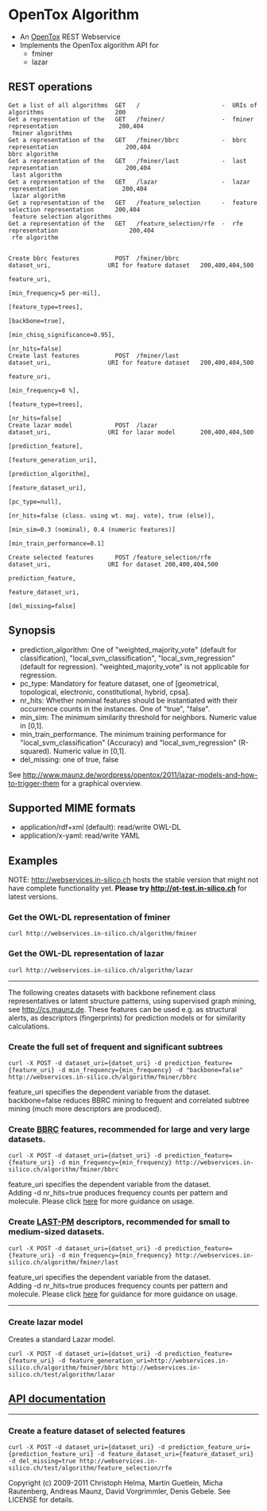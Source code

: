 OpenTox Algorithm
=================

- An [OpenTox](http://www.opentox.org) REST Webservice
- Implements the OpenTox algorithm API for
    - fminer
    - lazar

REST operations
---------------

    Get a list of all algorithms  GET   /                       -  URIs of algorithms                    200
    Get a representation of the   GET   /fminer/                -  fminer representation                 200,404
     fminer algorithms
    Get a representation of the   GET   /fminer/bbrc            -  bbrc representation                   200,404
    bbrc algorithm
    Get a representation of the   GET   /fminer/last            -  last representation                   200,404
     last algorithm
    Get a representation of the   GET   /lazar                  -  lazar representation                  200,404
     lazar algorithm
    Get a representation of the   GET   /feature_selection      -  feature selection representation      200,404
     feature selection algorithms
    Get a representation of the   GET   /feature_selection/rfe  -  rfe representation                    200,404
     rfe algorithm


    Create bbrc features          POST  /fminer/bbrc            dataset_uri,                URI for feature dataset   200,400,404,500
                                                                feature_uri,
                                                                [min_frequency=5 per-mil],
                                                                [feature_type=trees],
                                                                [backbone=true],
                                                                [min_chisq_significance=0.95],
                                                                [nr_hits=false]
    Create last features          POST  /fminer/last            dataset_uri,                URI for feature dataset   200,400,404,500
                                                                feature_uri,
                                                                [min_frequency=8 %],
                                                                [feature_type=trees],
                                                                [nr_hits=false]
    Create lazar model            POST  /lazar                  dataset_uri,                URI for lazar model       200,400,404,500
                                                                [prediction_feature],
                                                                [feature_generation_uri],
                                                                [prediction_algorithm],
                                                                [feature_dataset_uri],
                                                                [pc_type=null],
                                                                [nr_hits=false (class. using wt. maj. vote), true (else)],
                                                                [min_sim=0.3 (nominal), 0.4 (numeric features)]
                                                                [min_train_performance=0.1]

    Create selected features      POST /feature_selection/rfe   dataset_uri,                URI for dataset 200,400,404,500
                                                                prediction_feature,
                                                                feature_dataset_uri,
                                                                [del_missing=false]


Synopsis
--------

- prediction\_algorithm: One of "weighted\_majority\_vote" (default for classification),  "local\_svm\_classification", "local\_svm\_regression" (default for regression). "weighted\_majority\_vote"  is not applicable for regression.
- pc_type: Mandatory for feature dataset, one of [geometrical, topological, electronic, constitutional, hybrid, cpsa].
- nr_hits: Whether nominal features should be instantiated with their occurrence counts in the instances. One of "true", "false". 
- min_sim: The minimum similarity threshold for neighbors. Numeric value in [0,1].
- min_train_performance. The minimum training performance for "local\_svm\_classification" (Accuracy) and "local\_svm\_regression" (R-squared). Numeric value in [0,1].
- del_missing: one of true, false

See http://www.maunz.de/wordpress/opentox/2011/lazar-models-and-how-to-trigger-them for a graphical overview.


Supported MIME formats
----------------------

- application/rdf+xml (default): read/write OWL-DL
- application/x-yaml: read/write YAML

Examples
--------

NOTE: http://webservices.in-silico.ch hosts the stable version that might not have complete functionality yet. **Please try http://ot-test.in-silico.ch** for latest versions.

### Get the OWL-DL representation of fminer

    curl http://webservices.in-silico.ch/algorithm/fminer

### Get the OWL-DL representation of lazar

    curl http://webservices.in-silico.ch/algorithm/lazar

* * * 

The following creates datasets with backbone refinement class representatives or latent structure patterns, using supervised graph mining, see http://cs.maunz.de. These features can be used e.g. as structural alerts, as descriptors (fingerprints) for prediction models or for similarity calculations.

### Create the full set of frequent and significant subtrees

    curl -X POST -d dataset_uri={datset_uri} -d prediction_feature={feature_uri} -d min_frequency={min_frequency} -d "backbone=false" http://webservices.in-silico.ch/algorithm/fminer/bbrc

feature_uri specifies the dependent variable from the dataset.
backbone=false reduces BBRC mining to frequent and correlated subtree mining (much more descriptors are produced).

### Create [BBRC](http://bbrc.maunz.de) features, recommended for large and very large datasets.

    curl -X POST -d dataset_uri={datset_uri} -d prediction_feature={feature_uri} -d min_frequency={min_frequency} http://webservices.in-silico.ch/algorithm/fminer/bbrc

feature_uri specifies the dependent variable from the dataset.   
Adding -d nr_hits=true produces frequency counts per pattern and molecule.
Please click [here](http://bbrc.maunz.de#usage) for more guidance on usage.

### Create [LAST-PM](http://last-pm.maunz.de) descriptors, recommended for small to medium-sized datasets.

    curl -X POST -d dataset_uri={datset_uri} -d prediction_feature={feature_uri} -d min_frequency={min_frequency} http://webservices.in-silico.ch/algorithm/fminer/last

feature_uri specifies the dependent variable from the dataset.   
Adding -d nr_hits=true produces frequency counts per pattern and molecule.
Please click [here](http://last-pm.maunz.de#usage) for guidance for more guidance on usage.

* * * 

### Create lazar model

Creates a standard Lazar model.

    curl -X POST -d dataset_uri={datset_uri} -d prediction_feature={feature_uri} -d feature_generation_uri=http://webservices.in-silico.ch/algorithm/fminer/bbrc http://webservices.in-silico.ch/test/algorithm/lazar 

[API documentation](http://rdoc.info/github/opentox/algorithm)
--------------------------------------------------------------

* * *

### Create a feature dataset of selected features
    curl -X POST -d dataset_uri={dataset_uri} -d prediction_feature_uri={prediction_feature_uri} -d feature_dataset_uri={feature_dataset_uri} -d del_missing=true http://webservices.in-silico.ch/test/algorithm/feature_selection/rfe

Copyright (c) 2009-2011 Christoph Helma, Martin Guetlein, Micha Rautenberg, Andreas Maunz, David Vorgrimmler, Denis Gebele. See LICENSE for details.
